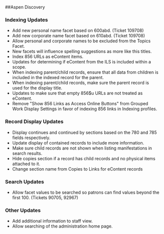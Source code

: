 ##Aspen Discovery
### Indexing Updates
- Add new personal name facet based on 600abd. (Ticket 109708) 
- Add new corporate name facet based on 610abd. (Ticket 109708)
- Allow personal and corporate names to be excluded from the Topics Facet. 
- New facets will influence spelling suggestions as more like this titles.  
- Index 856 URLs as eContent items.
- Updates for determining if eContent from the ILS is included within a scope.
- When indexing parent/child records, ensure that all data from children is included in the indexed record for the parent. 
- When indexing parent/child records, make sure the parent record is used for the display title.
- Updates to make sure that empty 856$u URLs are not treated as eContent.
- Remove "Show 856 Links as Access Online Buttons" from Grouped Work Display Settings in favor of indexing 856 links in Indexing profiles. 

### Record Display Updates
- Display continues and continued by sections based on the 780 and 785 fields respectively. 
- Update display of contained records to include more information.
- Make sure child records are not shown when listing manifestations in search results. 
- Hide copies section if a record has child records and no physical items attached to it.  
- Change section name from Copies to Links for eContent records

### Search Updates
- Allow facet values to be searched so patrons can find values beyond the first 100. (Tickets 90705, 92967)

### Other Updates
- Add additional information to staff view. 
- Allow searching of the administration home page. 